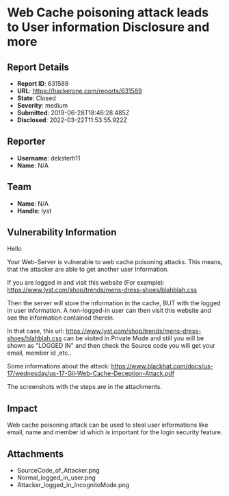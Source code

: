 # Web Cache poisoning attack leads to User information Disclosure and more

## Report Details
- **Report ID**: 631589
- **URL**: https://hackerone.com/reports/631589
- **State**: Closed
- **Severity**: medium
- **Submitted**: 2019-06-28T18:46:28.485Z
- **Disclosed**: 2022-03-22T11:53:55.922Z

## Reporter
- **Username**: deksterh11
- **Name**: N/A

## Team
- **Name**: N/A
- **Handle**: lyst

## Vulnerability Information
Hello

Your Web-Server is vulnerable to web cache poisoning attacks.
This means, that the attacker are able to get another user Information.

If you are logged in and visit this website (For example):
https://www.lyst.com/shop/trends/mens-dress-shoes/blahblah.css

Then the server will store the information in the cache, BUT with the logged in user information.
A non-logged-in user can then visit this website and see the information contained therein.

In that case, this url: https://www.lyst.com/shop/trends/mens-dress-shoes/blahblah.css can be visited in Private Mode and still you will be shown as "LOGGED IN" and then check the Source code you will get your email, member id ,etc..


Some informations about the attack:
https://www.blackhat.com/docs/us-17/wednesday/us-17-Gil-Web-Cache-Deception-Attack.pdf

The screenshots with the steps are in the attachments.

## Impact

Web cache poisoning attack can be used to steal user informations like email, name and member id which is important for the login security feature.

## Attachments
- SourceCode_of_Attacker.png
- Normal_logged_in_user.png
- Attacker_logged_in_IncognitoMode.png
